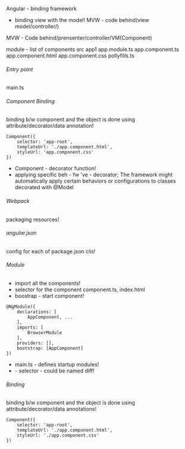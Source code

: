 Angular - binding framework
- binding view with the model!
 MVW - code behind(view model/controller/)

 MVW - Code behind/prensenter/controller/VM(Component)

 module - list of components
 src
    app1
        app.module.ts
        app.component.ts
        app.component.html
        app.component.css
    pollyfills.ts


###### Entry point
main.ts

###### Component Binding
binding b/w component and the object is done using attribute/decorator/data annotation!

```
Component({
    selector: 'app-root',
    templateUrl: './app.component.html',
    styleUrl: 'app.component.css'
})
```

- Component - decorator function!
- applying specific beh - fw 've  - decorator; The framework might automatically apply certain behaviors or configurations to classes decorated with @Model

###### Webpack
packaging resources!

###### angular.json
config for each of package.json clis!


###### Module
- import all the components!
- selector for the component
    component.ts, index.html
- boostrap - start component!

```
@NgModule({
    declarations: [
        AppComponent, ...
    ],
    imports: [
        BrowserModule
    ],
    providers: [],
    bootstrap: [AppComponent]
})
```
- main.ts - defines startup modules!
- <app-root> - selector - could be named diff!

###### Binding
binding b/w component and the object is done using attribute/decorator/data annotations!
```
Component({
    selector: 'app-root',
    templateUrl: './app.component.html',
    styleUrl: './app.component.css'
})
```